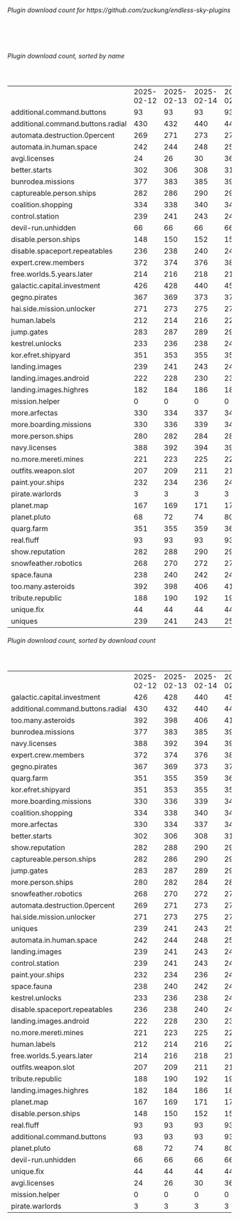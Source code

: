 <h6>Plugin download count for https://github.com/zuckung/endless-sky-plugins</h6><br>
<br>
<h6>Plugin download count, sorted by name</h6><sub><sup><br>
<table>
	<tr>
		<td></td>
		<td>2025-02-12</td>
		<td>2025-02-13</td>
		<td>2025-02-14</td>
		<td>2025-02-15</td>
		<td>2025-02-16</td>
		<td>2025-02-17</td>
		<td>2025-02-18</td>
		<td>today +</td>
	</tr>
	<tr>
		<td>additional.command.buttons</td>
		<td>93</td>
		<td>93</td>
		<td>93</td>
		<td>93</td>
		<td>93</td>
		<td>93</td>
		<td>93</td>
		<td></td>
	</tr>
	<tr>
		<td>additional.command.buttons.radial</td>
		<td>430</td>
		<td>432</td>
		<td>440</td>
		<td>446</td>
		<td>447</td>
		<td>456</td>
		<td>456</td>
		<td></td>
	</tr>
	<tr>
		<td>automata.destruction.0percent</td>
		<td>269</td>
		<td>271</td>
		<td>273</td>
		<td>277</td>
		<td>277</td>
		<td>278</td>
		<td>280</td>
		<td>+ 2</td>
	</tr>
	<tr>
		<td>automata.in.human.space</td>
		<td>242</td>
		<td>244</td>
		<td>248</td>
		<td>252</td>
		<td>252</td>
		<td>253</td>
		<td>253</td>
		<td></td>
	</tr>
	<tr>
		<td>avgi.licenses</td>
		<td>24</td>
		<td>26</td>
		<td>30</td>
		<td>36</td>
		<td>36</td>
		<td>39</td>
		<td>43</td>
		<td>+ 4</td>
	</tr>
	<tr>
		<td>better.starts</td>
		<td>302</td>
		<td>306</td>
		<td>308</td>
		<td>313</td>
		<td>315</td>
		<td>316</td>
		<td>316</td>
		<td></td>
	</tr>
	<tr>
		<td>bunrodea.missions</td>
		<td>377</td>
		<td>383</td>
		<td>385</td>
		<td>397</td>
		<td>399</td>
		<td>400</td>
		<td>402</td>
		<td>+ 2</td>
	</tr>
	<tr>
		<td>captureable.person.ships</td>
		<td>282</td>
		<td>286</td>
		<td>290</td>
		<td>294</td>
		<td>297</td>
		<td>298</td>
		<td>298</td>
		<td></td>
	</tr>
	<tr>
		<td>coalition.shopping</td>
		<td>334</td>
		<td>338</td>
		<td>340</td>
		<td>344</td>
		<td>344</td>
		<td>345</td>
		<td>349</td>
		<td>+ 4</td>
	</tr>
	<tr>
		<td>control.station</td>
		<td>239</td>
		<td>241</td>
		<td>243</td>
		<td>247</td>
		<td>247</td>
		<td>248</td>
		<td>248</td>
		<td></td>
	</tr>
	<tr>
		<td>devil-run.unhidden</td>
		<td>66</td>
		<td>66</td>
		<td>66</td>
		<td>66</td>
		<td>66</td>
		<td>66</td>
		<td>66</td>
		<td></td>
	</tr>
	<tr>
		<td>disable.person.ships</td>
		<td>148</td>
		<td>150</td>
		<td>152</td>
		<td>152</td>
		<td>154</td>
		<td>155</td>
		<td>155</td>
		<td></td>
	</tr>
	<tr>
		<td>disable.spaceport.repeatables</td>
		<td>236</td>
		<td>238</td>
		<td>240</td>
		<td>240</td>
		<td>242</td>
		<td>243</td>
		<td>243</td>
		<td></td>
	</tr>
	<tr>
		<td>expert.crew.members</td>
		<td>372</td>
		<td>374</td>
		<td>376</td>
		<td>387</td>
		<td>388</td>
		<td>389</td>
		<td>395</td>
		<td>+ 6</td>
	</tr>
	<tr>
		<td>free.worlds.5.years.later</td>
		<td>214</td>
		<td>216</td>
		<td>218</td>
		<td>218</td>
		<td>218</td>
		<td>221</td>
		<td>223</td>
		<td>+ 2</td>
	</tr>
	<tr>
		<td>galactic.capital.investment</td>
		<td>426</td>
		<td>428</td>
		<td>440</td>
		<td>454</td>
		<td>456</td>
		<td>457</td>
		<td>461</td>
		<td>+ 4</td>
	</tr>
	<tr>
		<td>gegno.pirates</td>
		<td>367</td>
		<td>369</td>
		<td>373</td>
		<td>377</td>
		<td>377</td>
		<td>378</td>
		<td>380</td>
		<td>+ 2</td>
	</tr>
	<tr>
		<td>hai.side.mission.unlocker</td>
		<td>271</td>
		<td>273</td>
		<td>275</td>
		<td>277</td>
		<td>277</td>
		<td>278</td>
		<td>278</td>
		<td></td>
	</tr>
	<tr>
		<td>human.labels</td>
		<td>212</td>
		<td>214</td>
		<td>216</td>
		<td>220</td>
		<td>222</td>
		<td>225</td>
		<td>225</td>
		<td></td>
	</tr>
	<tr>
		<td>jump.gates</td>
		<td>283</td>
		<td>287</td>
		<td>289</td>
		<td>293</td>
		<td>293</td>
		<td>294</td>
		<td>294</td>
		<td></td>
	</tr>
	<tr>
		<td>kestrel.unlocks</td>
		<td>233</td>
		<td>236</td>
		<td>238</td>
		<td>240</td>
		<td>240</td>
		<td>241</td>
		<td>243</td>
		<td>+ 2</td>
	</tr>
	<tr>
		<td>kor.efret.shipyard</td>
		<td>351</td>
		<td>353</td>
		<td>355</td>
		<td>357</td>
		<td>357</td>
		<td>360</td>
		<td>362</td>
		<td>+ 2</td>
	</tr>
	<tr>
		<td>landing.images</td>
		<td>239</td>
		<td>241</td>
		<td>243</td>
		<td>247</td>
		<td>247</td>
		<td>249</td>
		<td>249</td>
		<td></td>
	</tr>
	<tr>
		<td>landing.images.android</td>
		<td>222</td>
		<td>228</td>
		<td>230</td>
		<td>234</td>
		<td>234</td>
		<td>237</td>
		<td>237</td>
		<td></td>
	</tr>
	<tr>
		<td>landing.images.highres</td>
		<td>182</td>
		<td>184</td>
		<td>186</td>
		<td>188</td>
		<td>188</td>
		<td>189</td>
		<td>189</td>
		<td></td>
	</tr>
	<tr>
		<td>mission.helper</td>
		<td>0</td>
		<td>0</td>
		<td>0</td>
		<td>0</td>
		<td>0</td>
		<td>20</td>
		<td>24</td>
		<td>+ 4</td>
	</tr>
	<tr>
		<td>more.arfectas</td>
		<td>330</td>
		<td>334</td>
		<td>337</td>
		<td>341</td>
		<td>341</td>
		<td>342</td>
		<td>344</td>
		<td>+ 2</td>
	</tr>
	<tr>
		<td>more.boarding.missions</td>
		<td>330</td>
		<td>336</td>
		<td>339</td>
		<td>347</td>
		<td>348</td>
		<td>349</td>
		<td>353</td>
		<td>+ 4</td>
	</tr>
	<tr>
		<td>more.person.ships</td>
		<td>280</td>
		<td>282</td>
		<td>284</td>
		<td>288</td>
		<td>288</td>
		<td>289</td>
		<td>291</td>
		<td>+ 2</td>
	</tr>
	<tr>
		<td>navy.licenses</td>
		<td>388</td>
		<td>392</td>
		<td>394</td>
		<td>398</td>
		<td>398</td>
		<td>399</td>
		<td>401</td>
		<td>+ 2</td>
	</tr>
	<tr>
		<td>no.more.mereti.mines</td>
		<td>221</td>
		<td>223</td>
		<td>225</td>
		<td>227</td>
		<td>227</td>
		<td>228</td>
		<td>230</td>
		<td>+ 2</td>
	</tr>
	<tr>
		<td>outfits.weapon.slot</td>
		<td>207</td>
		<td>209</td>
		<td>211</td>
		<td>215</td>
		<td>215</td>
		<td>216</td>
		<td>218</td>
		<td>+ 2</td>
	</tr>
	<tr>
		<td>paint.your.ships</td>
		<td>232</td>
		<td>234</td>
		<td>236</td>
		<td>240</td>
		<td>240</td>
		<td>242</td>
		<td>246</td>
		<td>+ 4</td>
	</tr>
	<tr>
		<td>pirate.warlords</td>
		<td>3</td>
		<td>3</td>
		<td>3</td>
		<td>3</td>
		<td>3</td>
		<td>3</td>
		<td>3</td>
		<td></td>
	</tr>
	<tr>
		<td>planet.map</td>
		<td>167</td>
		<td>169</td>
		<td>171</td>
		<td>173</td>
		<td>173</td>
		<td>175</td>
		<td>175</td>
		<td></td>
	</tr>
	<tr>
		<td>planet.pluto</td>
		<td>68</td>
		<td>72</td>
		<td>74</td>
		<td>80</td>
		<td>80</td>
		<td>82</td>
		<td>82</td>
		<td></td>
	</tr>
	<tr>
		<td>quarg.farm</td>
		<td>351</td>
		<td>355</td>
		<td>359</td>
		<td>363</td>
		<td>363</td>
		<td>366</td>
		<td>371</td>
		<td>+ 5</td>
	</tr>
	<tr>
		<td>real.fluff</td>
		<td>93</td>
		<td>93</td>
		<td>93</td>
		<td>93</td>
		<td>93</td>
		<td>93</td>
		<td>93</td>
		<td></td>
	</tr>
	<tr>
		<td>show.reputation</td>
		<td>282</td>
		<td>288</td>
		<td>290</td>
		<td>296</td>
		<td>298</td>
		<td>302</td>
		<td>302</td>
		<td></td>
	</tr>
	<tr>
		<td>snowfeather.robotics</td>
		<td>268</td>
		<td>270</td>
		<td>272</td>
		<td>276</td>
		<td>277</td>
		<td>278</td>
		<td>282</td>
		<td>+ 4</td>
	</tr>
	<tr>
		<td>space.fauna</td>
		<td>238</td>
		<td>240</td>
		<td>242</td>
		<td>244</td>
		<td>244</td>
		<td>245</td>
		<td>245</td>
		<td></td>
	</tr>
	<tr>
		<td>too.many.asteroids</td>
		<td>392</td>
		<td>398</td>
		<td>406</td>
		<td>414</td>
		<td>414</td>
		<td>415</td>
		<td>417</td>
		<td>+ 2</td>
	</tr>
	<tr>
		<td>tribute.republic</td>
		<td>188</td>
		<td>190</td>
		<td>192</td>
		<td>194</td>
		<td>194</td>
		<td>195</td>
		<td>195</td>
		<td></td>
	</tr>
	<tr>
		<td>unique.fix</td>
		<td>44</td>
		<td>44</td>
		<td>44</td>
		<td>44</td>
		<td>44</td>
		<td>44</td>
		<td>44</td>
		<td></td>
	</tr>
	<tr>
		<td>uniques</td>
		<td>239</td>
		<td>241</td>
		<td>243</td>
		<td>253</td>
		<td>255</td>
		<td>256</td>
		<td>260</td>
		<td>+ 4</td>
	</tr>
</table>
</sub></sup>
<h6>Plugin download count, sorted by download count</h6><sub><sup><br>
<table>
	<tr>
		<td></td>
		<td>2025-02-12</td>
		<td>2025-02-13</td>
		<td>2025-02-14</td>
		<td>2025-02-15</td>
		<td>2025-02-16</td>
		<td>2025-02-17</td>
		<td>2025-02-18</td>
		<td>today +</td>
	</tr>
	<tr>
		<td>galactic.capital.investment</td>
		<td>426</td>
		<td>428</td>
		<td>440</td>
		<td>454</td>
		<td>456</td>
		<td>457</td>
		<td>461</td>
		<td>+ 4</td>
	</tr>
	<tr>
		<td>additional.command.buttons.radial</td>
		<td>430</td>
		<td>432</td>
		<td>440</td>
		<td>446</td>
		<td>447</td>
		<td>456</td>
		<td>456</td>
		<td></td>
	</tr>
	<tr>
		<td>too.many.asteroids</td>
		<td>392</td>
		<td>398</td>
		<td>406</td>
		<td>414</td>
		<td>414</td>
		<td>415</td>
		<td>417</td>
		<td>+ 2</td>
	</tr>
	<tr>
		<td>bunrodea.missions</td>
		<td>377</td>
		<td>383</td>
		<td>385</td>
		<td>397</td>
		<td>399</td>
		<td>400</td>
		<td>402</td>
		<td>+ 2</td>
	</tr>
	<tr>
		<td>navy.licenses</td>
		<td>388</td>
		<td>392</td>
		<td>394</td>
		<td>398</td>
		<td>398</td>
		<td>399</td>
		<td>401</td>
		<td>+ 2</td>
	</tr>
	<tr>
		<td>expert.crew.members</td>
		<td>372</td>
		<td>374</td>
		<td>376</td>
		<td>387</td>
		<td>388</td>
		<td>389</td>
		<td>395</td>
		<td>+ 6</td>
	</tr>
	<tr>
		<td>gegno.pirates</td>
		<td>367</td>
		<td>369</td>
		<td>373</td>
		<td>377</td>
		<td>377</td>
		<td>378</td>
		<td>380</td>
		<td>+ 2</td>
	</tr>
	<tr>
		<td>quarg.farm</td>
		<td>351</td>
		<td>355</td>
		<td>359</td>
		<td>363</td>
		<td>363</td>
		<td>366</td>
		<td>371</td>
		<td>+ 5</td>
	</tr>
	<tr>
		<td>kor.efret.shipyard</td>
		<td>351</td>
		<td>353</td>
		<td>355</td>
		<td>357</td>
		<td>357</td>
		<td>360</td>
		<td>362</td>
		<td>+ 2</td>
	</tr>
	<tr>
		<td>more.boarding.missions</td>
		<td>330</td>
		<td>336</td>
		<td>339</td>
		<td>347</td>
		<td>348</td>
		<td>349</td>
		<td>353</td>
		<td>+ 4</td>
	</tr>
	<tr>
		<td>coalition.shopping</td>
		<td>334</td>
		<td>338</td>
		<td>340</td>
		<td>344</td>
		<td>344</td>
		<td>345</td>
		<td>349</td>
		<td>+ 4</td>
	</tr>
	<tr>
		<td>more.arfectas</td>
		<td>330</td>
		<td>334</td>
		<td>337</td>
		<td>341</td>
		<td>341</td>
		<td>342</td>
		<td>344</td>
		<td>+ 2</td>
	</tr>
	<tr>
		<td>better.starts</td>
		<td>302</td>
		<td>306</td>
		<td>308</td>
		<td>313</td>
		<td>315</td>
		<td>316</td>
		<td>316</td>
		<td></td>
	</tr>
	<tr>
		<td>show.reputation</td>
		<td>282</td>
		<td>288</td>
		<td>290</td>
		<td>296</td>
		<td>298</td>
		<td>302</td>
		<td>302</td>
		<td></td>
	</tr>
	<tr>
		<td>captureable.person.ships</td>
		<td>282</td>
		<td>286</td>
		<td>290</td>
		<td>294</td>
		<td>297</td>
		<td>298</td>
		<td>298</td>
		<td></td>
	</tr>
	<tr>
		<td>jump.gates</td>
		<td>283</td>
		<td>287</td>
		<td>289</td>
		<td>293</td>
		<td>293</td>
		<td>294</td>
		<td>294</td>
		<td></td>
	</tr>
	<tr>
		<td>more.person.ships</td>
		<td>280</td>
		<td>282</td>
		<td>284</td>
		<td>288</td>
		<td>288</td>
		<td>289</td>
		<td>291</td>
		<td>+ 2</td>
	</tr>
	<tr>
		<td>snowfeather.robotics</td>
		<td>268</td>
		<td>270</td>
		<td>272</td>
		<td>276</td>
		<td>277</td>
		<td>278</td>
		<td>282</td>
		<td>+ 4</td>
	</tr>
	<tr>
		<td>automata.destruction.0percent</td>
		<td>269</td>
		<td>271</td>
		<td>273</td>
		<td>277</td>
		<td>277</td>
		<td>278</td>
		<td>280</td>
		<td>+ 2</td>
	</tr>
	<tr>
		<td>hai.side.mission.unlocker</td>
		<td>271</td>
		<td>273</td>
		<td>275</td>
		<td>277</td>
		<td>277</td>
		<td>278</td>
		<td>278</td>
		<td></td>
	</tr>
	<tr>
		<td>uniques</td>
		<td>239</td>
		<td>241</td>
		<td>243</td>
		<td>253</td>
		<td>255</td>
		<td>256</td>
		<td>260</td>
		<td>+ 4</td>
	</tr>
	<tr>
		<td>automata.in.human.space</td>
		<td>242</td>
		<td>244</td>
		<td>248</td>
		<td>252</td>
		<td>252</td>
		<td>253</td>
		<td>253</td>
		<td></td>
	</tr>
	<tr>
		<td>landing.images</td>
		<td>239</td>
		<td>241</td>
		<td>243</td>
		<td>247</td>
		<td>247</td>
		<td>249</td>
		<td>249</td>
		<td></td>
	</tr>
	<tr>
		<td>control.station</td>
		<td>239</td>
		<td>241</td>
		<td>243</td>
		<td>247</td>
		<td>247</td>
		<td>248</td>
		<td>248</td>
		<td></td>
	</tr>
	<tr>
		<td>paint.your.ships</td>
		<td>232</td>
		<td>234</td>
		<td>236</td>
		<td>240</td>
		<td>240</td>
		<td>242</td>
		<td>246</td>
		<td>+ 4</td>
	</tr>
	<tr>
		<td>space.fauna</td>
		<td>238</td>
		<td>240</td>
		<td>242</td>
		<td>244</td>
		<td>244</td>
		<td>245</td>
		<td>245</td>
		<td></td>
	</tr>
	<tr>
		<td>kestrel.unlocks</td>
		<td>233</td>
		<td>236</td>
		<td>238</td>
		<td>240</td>
		<td>240</td>
		<td>241</td>
		<td>243</td>
		<td>+ 2</td>
	</tr>
	<tr>
		<td>disable.spaceport.repeatables</td>
		<td>236</td>
		<td>238</td>
		<td>240</td>
		<td>240</td>
		<td>242</td>
		<td>243</td>
		<td>243</td>
		<td></td>
	</tr>
	<tr>
		<td>landing.images.android</td>
		<td>222</td>
		<td>228</td>
		<td>230</td>
		<td>234</td>
		<td>234</td>
		<td>237</td>
		<td>237</td>
		<td></td>
	</tr>
	<tr>
		<td>no.more.mereti.mines</td>
		<td>221</td>
		<td>223</td>
		<td>225</td>
		<td>227</td>
		<td>227</td>
		<td>228</td>
		<td>230</td>
		<td>+ 2</td>
	</tr>
	<tr>
		<td>human.labels</td>
		<td>212</td>
		<td>214</td>
		<td>216</td>
		<td>220</td>
		<td>222</td>
		<td>225</td>
		<td>225</td>
		<td></td>
	</tr>
	<tr>
		<td>free.worlds.5.years.later</td>
		<td>214</td>
		<td>216</td>
		<td>218</td>
		<td>218</td>
		<td>218</td>
		<td>221</td>
		<td>223</td>
		<td>+ 2</td>
	</tr>
	<tr>
		<td>outfits.weapon.slot</td>
		<td>207</td>
		<td>209</td>
		<td>211</td>
		<td>215</td>
		<td>215</td>
		<td>216</td>
		<td>218</td>
		<td>+ 2</td>
	</tr>
	<tr>
		<td>tribute.republic</td>
		<td>188</td>
		<td>190</td>
		<td>192</td>
		<td>194</td>
		<td>194</td>
		<td>195</td>
		<td>195</td>
		<td></td>
	</tr>
	<tr>
		<td>landing.images.highres</td>
		<td>182</td>
		<td>184</td>
		<td>186</td>
		<td>188</td>
		<td>188</td>
		<td>189</td>
		<td>189</td>
		<td></td>
	</tr>
	<tr>
		<td>planet.map</td>
		<td>167</td>
		<td>169</td>
		<td>171</td>
		<td>173</td>
		<td>173</td>
		<td>175</td>
		<td>175</td>
		<td></td>
	</tr>
	<tr>
		<td>disable.person.ships</td>
		<td>148</td>
		<td>150</td>
		<td>152</td>
		<td>152</td>
		<td>154</td>
		<td>155</td>
		<td>155</td>
		<td></td>
	</tr>
	<tr>
		<td>real.fluff</td>
		<td>93</td>
		<td>93</td>
		<td>93</td>
		<td>93</td>
		<td>93</td>
		<td>93</td>
		<td>93</td>
		<td></td>
	</tr>
	<tr>
		<td>additional.command.buttons</td>
		<td>93</td>
		<td>93</td>
		<td>93</td>
		<td>93</td>
		<td>93</td>
		<td>93</td>
		<td>93</td>
		<td></td>
	</tr>
	<tr>
		<td>planet.pluto</td>
		<td>68</td>
		<td>72</td>
		<td>74</td>
		<td>80</td>
		<td>80</td>
		<td>82</td>
		<td>82</td>
		<td></td>
	</tr>
	<tr>
		<td>devil-run.unhidden</td>
		<td>66</td>
		<td>66</td>
		<td>66</td>
		<td>66</td>
		<td>66</td>
		<td>66</td>
		<td>66</td>
		<td></td>
	</tr>
	<tr>
		<td>unique.fix</td>
		<td>44</td>
		<td>44</td>
		<td>44</td>
		<td>44</td>
		<td>44</td>
		<td>44</td>
		<td>44</td>
		<td></td>
	</tr>
	<tr>
		<td>avgi.licenses</td>
		<td>24</td>
		<td>26</td>
		<td>30</td>
		<td>36</td>
		<td>36</td>
		<td>39</td>
		<td>43</td>
		<td>+ 4</td>
	</tr>
	<tr>
		<td>mission.helper</td>
		<td>0</td>
		<td>0</td>
		<td>0</td>
		<td>0</td>
		<td>0</td>
		<td>20</td>
		<td>24</td>
		<td>+ 4</td>
	</tr>
	<tr>
		<td>pirate.warlords</td>
		<td>3</td>
		<td>3</td>
		<td>3</td>
		<td>3</td>
		<td>3</td>
		<td>3</td>
		<td>3</td>
		<td></td>
	</tr>
</table>
</sub></sup>
